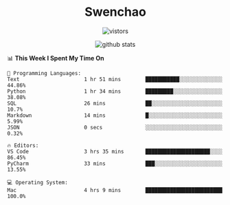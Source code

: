 <h1 align="center">Swenchao</h3>

<p align="center">
  <img src="https://visitor-badge.glitch.me/badge?page_id=Swenchao" alt="vistors" />
</p>

<p align="center">
  <img src="https://github-readme-stats.vercel.app/api?username=Swenchao&count_private=true&show_icons=true&theme=vue-dark&hide_title=true" alt="github stats" />
</p>

<!--START_SECTION:waka-->
📊 **This Week I Spent My Time On** 

```text
💬 Programming Languages: 
Text                     1 hr 51 mins        ███████████░░░░░░░░░░░░░░   44.86% 
Python                   1 hr 34 mins        █████████░░░░░░░░░░░░░░░░   38.08% 
SQL                      26 mins             ██░░░░░░░░░░░░░░░░░░░░░░░   10.7% 
Markdown                 14 mins             █░░░░░░░░░░░░░░░░░░░░░░░░   5.99% 
JSON                     0 secs              ░░░░░░░░░░░░░░░░░░░░░░░░░   0.32%

🔥 Editors: 
VS Code                  3 hrs 35 mins       █████████████████████░░░░   86.45% 
PyCharm                  33 mins             ███░░░░░░░░░░░░░░░░░░░░░░   13.55%

💻 Operating System: 
Mac                      4 hrs 9 mins        █████████████████████████   100.0%

```


<!--END_SECTION:waka-->
